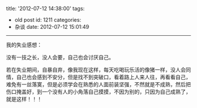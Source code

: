 title: '2012-07-12 14:38:00'
tags:
  - old post
id: 1211
categories:
  - 杂谈
date: 2012-07-12 15:01:49
---

我的失业感想：

没有一技之长，没人会要，自己也会讨厌自己。

若在失业期间，自暴自弃，像我现在这样，每天吃喝玩乐活的像猪一样，没人会同情，自己也会感到不安分，但是找不到突破口，看着路上人来人往，再看看自己，难免有一丝落寞，但是必须学会在熟悉的人面前装坚强，不然就是不成熟，然后把伤口掩盖好，到一个没有人的小角落自己摸摸，不因为别的，只因为自己成熟了，就是这样！！！